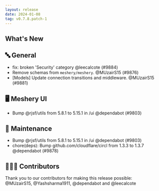 ```yaml
---
layout: release
date: 2024-01-08
tag: v0.7.8.patch-1
---
```


## What's New
## 🔤 General
- fix: broken 'Security' category @leecalcote (#9884)
- Remove schemas from `meshery/meshery`. @MUzairS15 (#9876)
- [Models] Update connection transitions and middleware. @MUzairS15 (#9881)

## 🖥 Meshery UI

- Bump @rjsf/utils from 5.8.1 to 5.15.1 in /ui @dependabot (#9803)

## 🧰 Maintenance

- Bump @rjsf/utils from 5.8.1 to 5.15.1 in /ui @dependabot (#9803)
- chore(deps): Bump github.com/cloudflare/circl from 1.3.3 to 1.3.7 @dependabot (#9878)

## 👨🏽‍💻 Contributors

Thank you to our contributors for making this release possible:
@MUzairS15, @Yashsharma1911, @dependabot and @leecalcote

